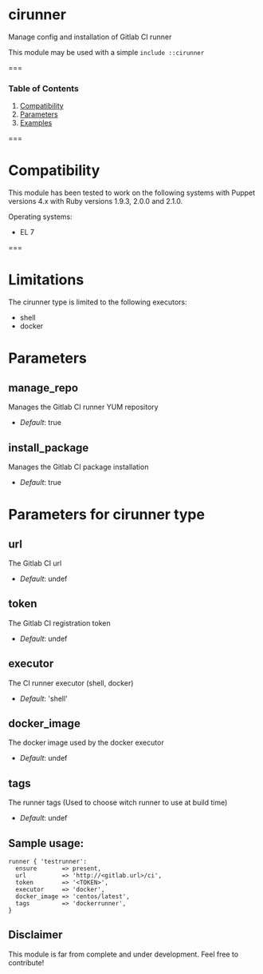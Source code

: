 # cirunner

Manage config and installation of Gitlab CI runner

This module may be used with a simple `include ::cirunner`

===

### Table of Contents
1. [Compatibility](#compatibility)
1. [Parameters](#parameters)
1. [Examples](#sample-usage)

===

# Compatibility

This module has been tested to work on the following systems with Puppet
versions 4.x with Ruby versions 1.9.3, 2.0.0 and 2.1.0.

Operating systems:
* EL 7

===

# Limitations

The cirunner type is limited to the following executors:
* shell
* docker

# Parameters

manage_repo
-----------
Manages the Gitlab CI runner YUM repository

- *Default*: true

install_package
-----------
Manages the Gitlab CI package installation

- *Default*: true

# Parameters for cirunner type

url
-----------
The Gitlab CI url

- *Default*: undef

token
-----------
The Gitlab CI registration token

- *Default*: undef

executor
-----------
The CI runner executor (shell, docker)

- *Default*: 'shell'

docker_image
-----------
The docker image used by the docker executor

- *Default*: undef

tags
-----------
The runner tags (Used to choose witch runner to use at build time)

- *Default*: undef


## Sample usage:

``` Puppet
runner { 'testrunner':
  ensure       => present,
  url          => 'http://<gitlab.url>/ci',
  token        => '<TOKEN>',
  executor     => 'docker',
  docker_image => 'centos/latest',
  tags         => 'dockerrunner',
}
```

## Disclaimer

This module is far from complete and under development.
Feel free to contribute!
